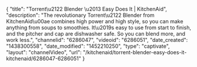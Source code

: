 {
    "title": "Torrent\u2122 Blender \u2013 Easy Does It | KitchenAid",
    "description": "The revolutionary Torrent\u2122 Blender from KitchenAid\u00ae combines high power and high style, so you can make anything from soups to smoothies. It\u2019s easy to use from start to finish, and the pitcher and cap are dishwasher safe. So you can blend more, and work less.",
    "channelid": "6286047",
    "videoid": "6286051",
    "date_created": "1438300558",
    "date_modified": "1452210250",
    "type": "captivate",
    "layout": "channelVideo",
    "url": "\/kitchenaid\/torrent-blender-easy-does-it-kitchenaid\/6286047-6286051"
}